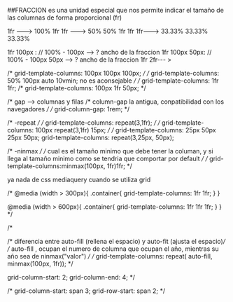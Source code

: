 ##FRACCION
es una unidad especial que nos permite indicar el tamaño de las columnas de forma proporcional (fr)

1fr ---> 100%
1fr 1fr ---> 50% 50%
1fr 1fr 1fr---> 33.33% 33.33% 33.33%

1fr 100px : // 100% - 100px --> ? ancho de la fraccion
1fr 100px 50px: // 100% - 100px   50px --> ? ancho de la fraccion
1fr 2fr--- >


/* grid-template-columns: 100px 100px 100px; */
/* grid-template-columns: 50% 100px auto 10vmin;  no es aconsejable */
/* grid-template-columns: 1fr 1fr;
/* grid-template-columns: 100px 1fr 50px; */

/* gap  --> columnas y filas
/* column-gap  la antigua, conpatibilidad con los navegadores */
/* grid-column-gap: 1rem; */

/* -repeat */
/* grid-template-columns: repeat(3,1fr); */
/* grid-template-columns: 100px repeat(3,1fr) 15px; */
/* grid-template-columns: 25px 50px 25px 50px; grid-template-columns: repeat(3,25px, 50px);

/* -ninmax */
/* cual es el tamaño minimo que debe tener la columan, y si llega al tamaño minimo como se tendria que comportar por default */
/* grid-template-columns:minmax(100px, 1fr)1fr; */


ya nada de css mediaquery cuando se utiliza grid

/* @media (width > 300px){
    .container{
        grid-template-columns: 1fr 1fr;
    }
}

@media (width > 600px){
    .container{
        grid-template-columns: 1fr 1fr 1fr;
    }
} */

/* 

/* diferencia entre auto-fill (rellena el espacio) y auto-fit (ajusta el espacio)*/
/* 
auto-fill , ocupan el numero de columna que ocupan el año, mientras su año sea de ninmax("valor") */
/* grid-template-columns: repeat(
    auto-fill, 
    minmax(100px, 1fr)); */

grid-column-start: 2;
grid-column-end: 4; */

/* grid-column-start: span 3;
grid-row-start: span 2; */

